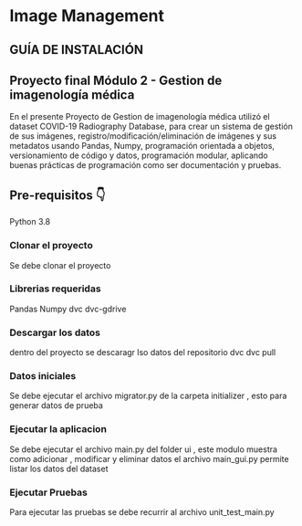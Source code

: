 # Image Management
 
## GUÍA DE INSTALACIÓN 
## Proyecto final Módulo 2 - Gestion de imagenología médica
En el presente Proyecto de Gestion de imagenología médica utilizó el dataset COVID-19 Radiography Database, para crear un sistema de gestión de sus imágenes, registro/modificación/eliminación de imágenes y sus metadatos usando Pandas, Numpy, programación orientada a objetos, versionamiento de código y datos, programación modular, aplicando buenas prácticas de programación como ser documentación y pruebas.

## Pre-requisitos 👇
Python 3.8

### Clonar el proyecto 

Se debe clonar el proyecto 

### Librerias requeridas

Pandas
Numpy
dvc
dvc-gdrive

### Descargar los datos
dentro del proyecto se descaragr lso datos del repositorio dvc
dvc pull

### Datos iniciales
Se debe ejecutar el archivo migrator.py de la carpeta initializer , esto para generar datos de prueba

### Ejecutar la aplicacion
Se debe ejecutar el archivo main.py del folder ui , este modulo muestra como adicionar , modificar y eliminar datos
el archivo main_gui.py permite listar los datos del dataset

### Ejecutar Pruebas
Para ejecutar las pruebas se debe recurrir al archivo unit_test_main.py

